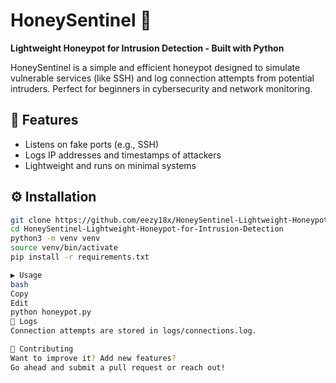 # HoneySentinel 🍯  
**Lightweight Honeypot for Intrusion Detection - Built with Python**

HoneySentinel is a simple and efficient honeypot designed to simulate vulnerable services (like SSH) and log connection attempts from potential intruders. Perfect for beginners in cybersecurity and network monitoring.

## 🚀 Features
- Listens on fake ports (e.g., SSH)
- Logs IP addresses and timestamps of attackers
- Lightweight and runs on minimal systems

## ⚙️ Installation

```bash
git clone https://github.com/eezy18x/HoneySentinel-Lightweight-Honeypot-for-Intrusion-Detection.git
cd HoneySentinel-Lightweight-Honeypot-for-Intrusion-Detection
python3 -m venv venv
source venv/bin/activate
pip install -r requirements.txt

▶️ Usage
bash
Copy
Edit
python honeypot.py
📂 Logs
Connection attempts are stored in logs/connections.log.

🤝 Contributing
Want to improve it? Add new features?
Go ahead and submit a pull request or reach out!
